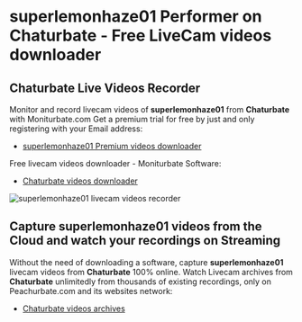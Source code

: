 # superlemonhaze01 Performer on Chaturbate - Free LiveCam videos downloader

## Chaturbate Live Videos Recorder

Monitor and record livecam videos of **superlemonhaze01** from **Chaturbate** with Moniturbate.com
Get a premium trial for free by just and only registering with your Email address:
* [superlemonhaze01 Premium videos downloader](https://moniturbate.com/request-demo-licence-key.html)

Free livecam videos downloader - Moniturbate Software:
* [Chaturbate videos downloader](https://moniturbate.com/moniturbate-download-software.html)

![superlemonhaze01 livecam videos recorder](https://peachurnet.com/templates/moniturbate-software.png)


## Capture superlemonhaze01 videos from the Cloud and watch your recordings on Streaming

Without the need of downloading a software, capture **superlemonhaze01** livecam videos from **Chaturbate** 100% online.
Watch Livecam archives from **Chaturbate** unlimitedly from thousands of existing recordings, only on Peachurbate.com and its websites network:
* [Chaturbate videos archives](https://peachurnet.com/)